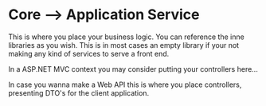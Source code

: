 
Core --> Application Service
=====================

This is where you place your business logic. You can reference the inne libraries as you wish.
This is in most cases an empty library if your not making any kind of services to serve a front end.

In a ASP.NET MVC context you may consider putting your controllers here...

In case you wanna make a Web API this is where you place controllers, presenting DTO's for the client application. 
